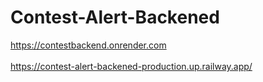 # Contest-Alert-Backened
<a href="https://contestbackend.onrender.com"> https://contestbackend.onrender.com</a><br></br>
<a href = "https://contest-alert-backened-production.up.railway.app">https://contest-alert-backened-production.up.railway.app/</a>
